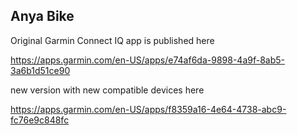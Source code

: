 Anya Bike
----------

Original Garmin Connect IQ app is published here

https://apps.garmin.com/en-US/apps/e74af6da-9898-4a9f-8ab5-3a6b1d51ce90

new version with new compatible devices here

https://apps.garmin.com/en-US/apps/f8359a16-4e64-4738-abc9-fc76e9c848fc
